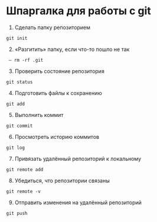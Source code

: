 # Шпаргалка для работы с git

1. Сделать папку репозиторием 

```
git init
```


2. «Разгитить» папку, если что-то пошло не так
```
 — rm -rf .git
```


3. Проверить состояние репозитория 
```
git status
```


4. Подготовить файлы к сохранению
```
git add
```


5. Выполнить коммит
```
git commit
```


6. Просмотреть историю коммитов
```
git log
```


7. Привязать удалённый репозиторий к локальному
```
git remote add
```


8. Убедиться, что репозитории связаны
```
git remote -v
```


9. Отправить изменения на удалённый репозиторий
```
git push
```